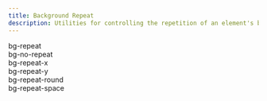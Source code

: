 ```yaml
---
title: Background Repeat
description: Utilities for controlling the repetition of an element's background image.
---
```

<table-utility prefix="bg" property="background-repeat" class="mb-lg"></table-utility>
<card-example>
	<div class="absolute inset-0 bg-grid mix-blend-plus-lighter"></div>
	<div class="grid grid-cols-3 gap-md" style="grid-template-columns: repeat(3, minmax(0, 1fr));">
		<div class="relative h-150 bg-info bg-repeat" style="background-image: url('https://unsplash.it/80')">
			<span role="status" class="vv-badge absolute top-sm left-sm">bg-repeat</span>
		</div>
		<div class="relative h-150 bg-info bg-no-repeat" style="background-image: url('https://unsplash.it/80')">
			<span role="status" class="vv-badge absolute top-sm left-sm">bg-no-repeat</span>
		</div>
		<div class="relative h-150 bg-info bg-repeat-x" style="background-image: url('https://unsplash.it/80')">
			<span role="status" class="vv-badge absolute top-sm left-sm">bg-repeat-x</span>
		</div>
		<div class="relative h-150 bg-info bg-repeat-y" style="background-image: url('https://unsplash.it/80')">
			<span role="status" class="vv-badge absolute top-sm left-sm">bg-repeat-y</span>
		</div>
		<div class="relative h-150 bg-info bg-repeat-round" style="background-image: url('https://unsplash.it/80')">
			<span role="status" class="vv-badge absolute top-sm left-sm">bg-repeat-round</span>
		</div>
		<div class="relative h-150 bg-info bg-repeat-space" style="background-image: url('https://unsplash.it/80')">
			<span role="status" class="vv-badge absolute top-sm left-sm">bg-repeat-space</span>
		</div>
	</div>
</card-example>